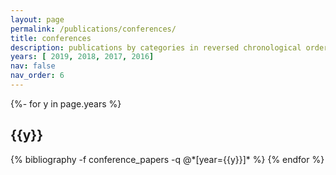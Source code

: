 ```yaml
---
layout: page
permalink: /publications/conferences/
title: conferences
description: publications by categories in reversed chronological order. generated by jekyll-scholar.
years: [ 2019, 2018, 2017, 2016]
nav: false
nav_order: 6
---
```

<!-- _pages/publications.md -->
<div class="publications">

{%- for y in page.years %}
  <h2 class="year">{{y}}</h2>
  {% bibliography -f conference_papers -q @*[year={{y}}]* %}
{% endfor %}

</div>

